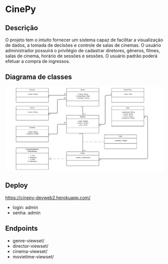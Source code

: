 # CinePy

## Descrição

O projeto tem o intuito fornecer um sistema capaz de facilitar a visualização de dados, a tomada de decisões e controle de salas de cinemas. O usuário administrador possuirá o privilégio de cadastrar diretores, gêneros, filmes, salas de cinema, horário de sessões e sessões. O usuário padrão poderá efetuar a compra de ingressos.

## Diagrama de classes

![Diagrama de classes](IMG/class_diagram.png)

## Deploy

https://cinepy-devweb2.herokuapp.com/

- login: admin
- senha: admin

## Endpoints
- genre-viewset/
- director-viewset/
- cinema-viewset/
- movietime-viewset/
